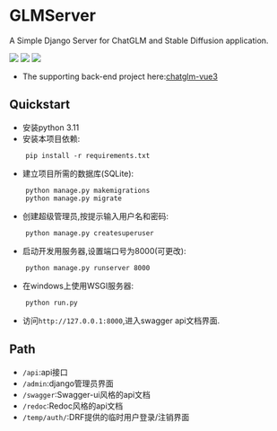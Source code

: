 # GLMServer

A Simple Django Server for ChatGLM and Stable Diffusion application.

![](https://img.shields.io/badge/author-Gaozih-%2366ccff)
![](https://img.shields.io/github/license/Gzh0821/Optimization_project)
![](https://img.shields.io/github/stars/Gzh0821/glmServer)

- The supporting back-end project here:[chatglm-vue3](https://github.com/VVX94/chatglm-vue3)
## Quickstart
- 安装python 3.11
- 安装本项目依赖:
```
    pip install -r requirements.txt
```
- 建立项目所需的数据库(SQLite):
```
    python manage.py makemigrations
    python manage.py migrate
```
- 创建超级管理员,按提示输入用户名和密码:
```
    python manage.py createsuperuser
```
- 启动开发用服务器,设置端口号为8000(可更改):
```
    python manage.py runserver 8000
```
- 在windows上使用WSGI服务器:
```
    python run.py
```
- 访问`http://127.0.0.1:8000`,进入swagger api文档界面.
## Path
- `/api`:api接口
- `/admin`:django管理员界面
- `/swagger`:Swagger-ui风格的api文档
- `/redoc`:Redoc风格的api文档
- `/temp/auth/`:DRF提供的临时用户登录/注销界面

